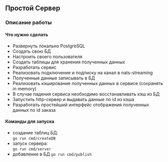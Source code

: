 ## Простой Сервер

### Описание работы
#### Что нужно сделать  
* Развернуть локально PostgreSQL  
* Создать свою БД  
* Настроить своего пользователя  
* Создать таблицы для хранения полученных данных  
* Разработать сервис  
* Реализовать подключение и подписку на канал в nats-streaming  
* Полученные данные записывать в БД  
* Реализовать кэширование полученных данных в сервисе (сохранять in memory)  
* В случае падения сервиса необходимо восстанавливать кэш из БД  
* Запустить http-сервер и выдавать данные по id из кэша  
* Разработать простейший интерфейс отображения полученных данных по id заказа  

#### Команды для запуска

* создание таблиц БД:   
`go run cmd/createDB`
* запуск сервера:  
`go run cmd/server`
* добавление в БД
`go run cmd/publish`

